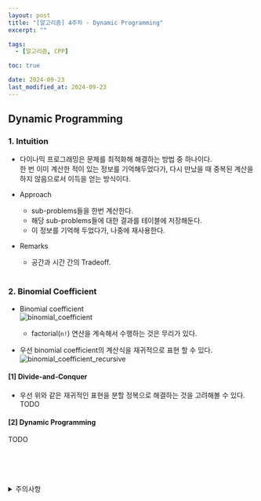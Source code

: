 ```yaml
---
layout: post
title: "[알고리즘] 4주차 - Dynamic Programming"
excerpt: ""

tags:
  - [알고리즘, CPP]

toc: true

date: 2024-09-23
last_modified_at: 2024-09-23
---
```

## Dynamic Programming
### 1. Intuition
- 다이나믹 프로그래밍은 문제를 최적화해 해결하는 방법 중 하나이다.  
한 번 이미 계산한 적이 있는 정보를 기억해두었다가, 다시 만났을 때 중복된 계산을 하지 않음으로서 이득을 얻는 방식이다.  

- Approach
  - sub-problems들을 한번 계산한다.
  - 해당 sub-problems들에 대한 결과를 테이블에 저장해둔다.  
  - 이 정보를 기억해 두었다가, 나중에 재사용한다.  

- Remarks
  - 공간과 시간 간의 Tradeoff.  

  <br>

### 2. Binomial Coefficient
- Binomial coefficient  
![binomial_coefficient](TODO)  
  - factorial(`n!`) 연산을 계속해서 수행하는 것은 무리가 있다.  

- 우선 binomial coefficient의 계산식을 재귀적으로 표현 할 수 있다.  
![binomial_coefficient_recursive](TODO)  

#### [1] Divide-and-Conquer
- 우선 위와 같은 재귀적인 표현을 분할 정복으로 해결하는 것을 고려해볼 수 있다.  
TODO  

#### [2] Dynamic Programming  
TODO

<br>
<br>
<br>
<br>
<details>
<summary>주의사항</summary>
<div markdown=   "1">

이 포스팅은 강원대학교 김도형 교수님의 알고리즘 수업을 들으며 내용을 정리 한 것입니다.  
수업 내용에 대한 저작권은 교수님께 있으니,  
다른 곳으로의 무분별한 내용 복사를 자제해 주세요.

</div>
</details> 